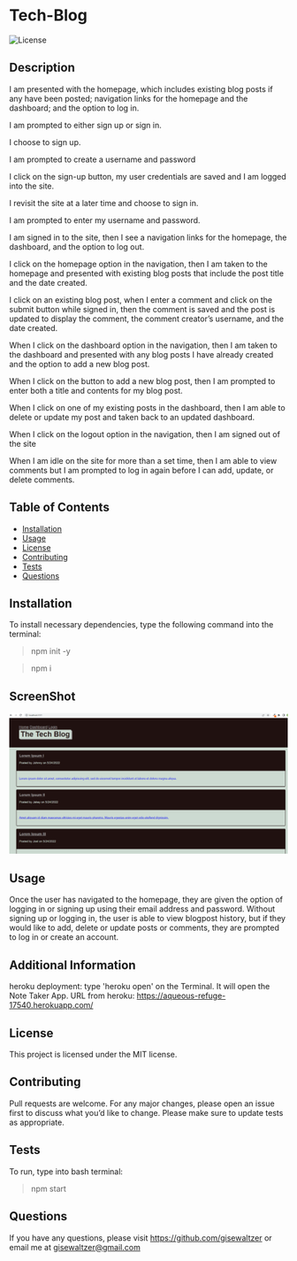 # Tech-Blog
    
![License](https://img.shields.io/badge/License-MIT-yellow.svg)

## Description
 
 I am presented with the homepage, which includes existing blog posts if any have been posted; navigation links for the homepage and the dashboard; and the option to log in.

 I am prompted to either sign up or sign in.

 I choose to sign up.

 I am prompted to create a username and password

 I click on the sign-up button, my user credentials are saved and I am logged into the site.
 
 I revisit the site at a later time and choose to sign in.

 I am prompted to enter my username and password.

 I am signed in to the site, then I see a navigation links for the homepage, the dashboard, and the option to log out.

 I click on the homepage option in the navigation, then I am taken to the homepage and presented with existing blog posts that include the post title and the date created.

 I click on an existing blog post, when I enter a comment and click on the submit button while signed in, then the comment is saved and the post is updated to display the comment, the comment creator’s username, and the date created.

 When I click on the dashboard option in the navigation, then I am taken to the dashboard and presented with any blog posts I have already created and the option to add a new blog post.

 When I click on the button to add a new blog post, then I am prompted to enter both a title and contents for my blog post.

 When I click on one of my existing posts in the dashboard, then I am able to delete or update my post and taken back to an updated dashboard.

 When I click on the logout option in the navigation, then I am signed out of the site
 
 When I am idle on the site for more than a set time, then I am able to view comments but I am prompted to log in again before I can add, update, or delete comments.

  ## Table of Contents 
  * [Installation](#installation)
  * [Usage](#usage)
  * [License](#license)
  * [Contributing](#contributing)
  * [Tests](#tests)
  * [Questions](#questions)
  
  ## Installation
  
  To install necessary dependencies, type the following command into the terminal:
  
  > npm init -y

  >npm i

  ## ScreenShot

  ![Screenshot](./public/images/Screenshot-Tech-Blog.png)
  
  ## Usage

  Once the user has navigated to the homepage, they are given the option of logging in or signing up using their email address and password. Without signing up or logging in, the user is able to view blogpost history, but if they would like to add, delete or update posts or comments, they are prompted to log in or create an account. 
  
  ## Additional Information
  heroku deployment: type 'heroku open' on the Terminal. It will open the Note Taker App.
  URL from heroku: https://aqueous-refuge-17540.herokuapp.com/
  
  ## License

  This project is licensed under the MIT license.  

 ## Contributing

  Pull requests are welcome. For any major changes, please open an issue first to discuss what you’d like to change. Please make sure to update tests as appropriate.

 ## Tests

 To run, type into bash terminal:
 > npm start

 ## Questions

 If you have any questions, please visit https://github.com/gisewaltzer or email me at gisewaltzer@gmail.com
